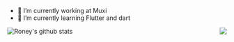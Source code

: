 
- 🔭 I’m currently working at Muxi 
- 🌱 I’m currently learning Flutter and dart

![Roney's github stats](https://github-readme-stats.vercel.app/api?username=abouhid&show_icons=true&hide_border=true)
<img align="right" src="https://github-readme-stats.vercel.app/api/top-langs/?username=abouhid&layout=compact&theme=vue" />
